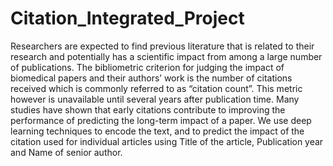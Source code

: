 # Citation_Integrated_Project
Researchers are expected to find previous literature that is related to their research and potentially has a scientific impact from among a large number of publications. The bibliometric criterion for judging the impact of biomedical papers and their authors’ work is the number of citations received which is commonly referred to as “citation count”. This metric however is unavailable until several years after publication time. Many studies have shown that early citations contribute to improving the performance of predicting the long-term impact of a paper. We use deep learning techniques to encode the text, and to predict the impact of the citation used for individual articles using Title of the article, Publication year and Name of senior author. 
